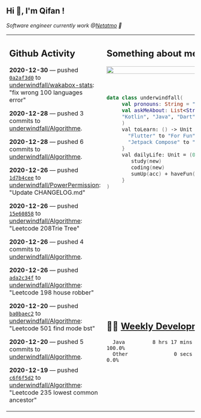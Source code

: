 <h2> Hi 👋, I'm Qifan ! </h2>
<p><em>Software engineer currently work @<a href="https://www.netatmo.com">Netatmo</a> 🔭
</em></p>
<table><tr><td valign="top" rowspan="2">

 ## Github Activity
 <!-- githubActivity starts -->
  **2020-12-30** — pushed [`0a2af3d0`](https://api.github.com/repos/underwindfall/wakabox-stats/commits/0a2af3d099428f4a8b52c470eecb4b500350ea70) to [underwindfall/wakabox-stats](https://api.github.com/repos/underwindfall/wakabox-stats): "fix wrong 100 languages error"

  **2020-12-28** — pushed 3 commits to [underwindfall/Algorithme](https://api.github.com/repos/underwindfall/Algorithme).

  **2020-12-28** — pushed 6 commits to [underwindfall/Algorithme](https://api.github.com/repos/underwindfall/Algorithme).

  **2020-12-26** — pushed [`1d7b4cee`](https://api.github.com/repos/underwindfall/PowerPermission/commits/1d7b4ceeaf6994e96ddf71d490f4e355b88f13c6) to [underwindfall/PowerPermission](https://api.github.com/repos/underwindfall/PowerPermission): "Update CHANGELOG.md"

  **2020-12-26** — pushed [`15e60858`](https://api.github.com/repos/underwindfall/Algorithme/commits/15e60858c02dcac5473a983b1347fe6c7a1ad5d0) to [underwindfall/Algorithme](https://api.github.com/repos/underwindfall/Algorithme): "Leetcode 208Trie Tree"

  **2020-12-26** — pushed 4 commits to [underwindfall/Algorithme](https://api.github.com/repos/underwindfall/Algorithme).

  **2020-12-26** — pushed [`ada2c34f`](https://api.github.com/repos/underwindfall/Algorithme/commits/ada2c34f344c56beca4b4ca988c19a4c74f38792) to [underwindfall/Algorithme](https://api.github.com/repos/underwindfall/Algorithme): "Leetcode 198 house robber"

  **2020-12-20** — pushed [`ba0baec2`](https://api.github.com/repos/underwindfall/Algorithme/commits/ba0baec2367402902a023e83689f47879cf95878) to [underwindfall/Algorithme](https://api.github.com/repos/underwindfall/Algorithme): "Leetcode 501 find mode bst"

  **2020-12-20** — pushed 5 commits to [underwindfall/Algorithme](https://api.github.com/repos/underwindfall/Algorithme).

  **2020-12-19** — pushed [`c6f6f5d2`](https://api.github.com/repos/underwindfall/Algorithme/commits/c6f6f5d20552da942c7692b2baa43129c20e976b) to [underwindfall/Algorithme](https://api.github.com/repos/underwindfall/Algorithme): "Leetcode 235 lowest common ancestor"
 <!-- githubActivity ends -->
 </td><td valign="top">

 ## Something about me
 <!-- profile starts -->
 <a href="https://github.com/underwindfall" width="100%">
  <img src="https://github-readme-stats.vercel.app/api?username=underwindfall&show_icons=true&count_private=true&theme=graywhite" width="100%"/>
 </a>
 <br/>
 <br/>
 <br/>
 
 ```kotlin
 data class underwindfall(
      val pronouns: String = "he|him",
      val askMeAbout: List<String> = listOf(
      "Kotlin", "Java", "Dart","Javascript", "Typescript"
      )
      val toLearn: () -> Unit = {
        "Flutter" to "For Fun",
        "Jetpack Compose" to "Future"
      }
      val dailyLife: Unit = (0..end).reduce { acc, new ->	
         study(new)	
         coding(new)	
         sumUp(acc) + haveFun(new)	
      }
 )
 ```
 <!-- profile ends -->
 </td></tr><tr><td valign="top">

 ## 🏊‍♂️ <a href="https://gist.github.com/underwindfall/377ee88ba1fabd1e93516e48ca9c61eb" target="_blank">Weekly Development Breakdown</a>
  <!-- codeTime starts -->
  ```text
    Java         8 hrs 17 mins  ████████████████████████ 100.0%
    Other               0 secs  ███░░░░░░░░░░░░░░░░░░░░░   0.0%
  ```
  <!-- codeTime starts -->
  </td></tr></table>